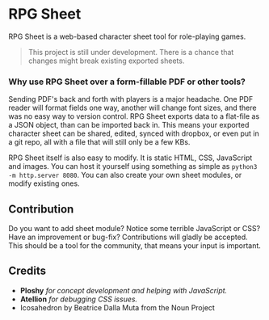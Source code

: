  # RPG Sheet
RPG Sheet is a web-based character sheet tool for role-playing games.

> This project is still under development. There is a chance that changes might
> break existing exported sheets.


### Why use RPG Sheet over a form-fillable PDF or other tools?
Sending PDF's back and forth with players is a major headache. One PDF reader
will format fields one way, another will change font sizes, and there was no
easy way to version control. RPG Sheet exports data to a flat-file as a JSON
object, than can be imported back in. This means your exported character sheet
can be shared, edited, synced with dropbox, or even put in a git repo, all with
a file that will still only be a few KBs.

RPG Sheet itself is also easy to modify. It is static HTML, CSS, JavaScript and
images. You can host it yourself using something as simple as `python3 -m
http.server 8080`. You can also create your own sheet modules, or modify
existing ones.


## Contribution
Do you want to add sheet module? Notice some terrible JavaScript or CSS? Have
an improvement or bug-fix? Contributions will gladly be accepted. This should be
a tool for the community, that means your input is important.

## Credits
- **Ploshy** *for concept development and helping with JavaScript.*
- **Atellion** *for debugging CSS issues.*
- Icosahedron by Beatrice Dalla Muta from the Noun Project
